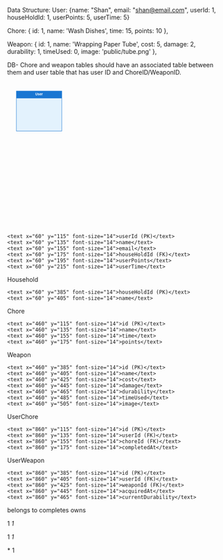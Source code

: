 Data Structure: 
User: 
        {name: "Shan",
        email: "shan@email.com", 
        userId: 1,
        houseHoldId: 1,
        userPoints: 5,
        userTime: 5}

Chore:
        { id: 1, name: 'Wash Dishes', time: 15, points: 10 },

Weapon: 
        { id: 1, name: 'Wrapping Paper Tube', cost: 5, damage: 2, durability: 1, timeUsed: 0, image: 'public/tube.png' },

DB- Chore and weapon tables should have an associated table between them and user table that has user ID and ChoreID/WeaponID. 

<svg viewBox="0 0 1200 800" xmlns="http://www.w3.org/2000/svg">
  <!-- User Table -->
  <g id="user-table">
    <rect x="50" y="50" width="250" height="220" fill="#e3f2fd" stroke="#1976d2" stroke-width="2"/>
    <rect x="50" y="50" width="250" height="40" fill="#1976d2"/>
    <text x="175" y="75" text-anchor="middle" fill="white" font-size="18" font-weight="bold">User</text>
    
    <text x="60" y="115" font-size="14">userId (PK)</text>
    <text x="60" y="135" font-size="14">name</text>
    <text x="60" y="155" font-size="14">email</text>
    <text x="60" y="175" font-size="14">houseHoldId (FK)</text>
    <text x="60" y="195" font-size="14">userPoints</text>
    <text x="60" y="215" font-size="14">userTime</text>
  </g>

  <!-- Household Table -->
  <g id="household-table">
    <rect x="50" y="320" width="250" height="120" fill="#e8f5e9" stroke="#388e3c" stroke-width="2"/>
    <rect x="50" y="320" width="250" height="40" fill="#388e3c"/>
    <text x="175" y="345" text-anchor="middle" fill="white" font-size="18" font-weight="bold">Household</text>
    
    <text x="60" y="385" font-size="14">houseHoldId (PK)</text>
    <text x="60" y="405" font-size="14">name</text>
  </g>

  <!-- Chore Table -->
  <g id="chore-table">
    <rect x="450" y="50" width="250" height="160" fill="#fff3e0" stroke="#f57c00" stroke-width="2"/>
    <rect x="450" y="50" width="250" height="40" fill="#f57c00"/>
    <text x="575" y="75" text-anchor="middle" fill="white" font-size="18" font-weight="bold">Chore</text>
    
    <text x="460" y="115" font-size="14">id (PK)</text>
    <text x="460" y="135" font-size="14">name</text>
    <text x="460" y="155" font-size="14">time</text>
    <text x="460" y="175" font-size="14">points</text>
  </g>

  <!-- Weapon Table -->
  <g id="weapon-table">
    <rect x="450" y="320" width="250" height="200" fill="#fce4ec" stroke="#c2185b" stroke-width="2"/>
    <rect x="450" y="320" width="250" height="40" fill="#c2185b"/>
    <text x="575" y="345" text-anchor="middle" fill="white" font-size="18" font-weight="bold">Weapon</text>
    
    <text x="460" y="385" font-size="14">id (PK)</text>
    <text x="460" y="405" font-size="14">name</text>
    <text x="460" y="425" font-size="14">cost</text>
    <text x="460" y="445" font-size="14">damage</text>
    <text x="460" y="465" font-size="14">durability</text>
    <text x="460" y="485" font-size="14">timeUsed</text>
    <text x="460" y="505" font-size="14">image</text>
  </g>

  <!-- UserChore Junction Table -->
  <g id="user-chore-table">
    <rect x="850" y="50" width="250" height="160" fill="#f3e5f5" stroke="#7b1fa2" stroke-width="2"/>
    <rect x="850" y="50" width="250" height="40" fill="#7b1fa2"/>
    <text x="975" y="75" text-anchor="middle" fill="white" font-size="18" font-weight="bold">UserChore</text>
    
    <text x="860" y="115" font-size="14">id (PK)</text>
    <text x="860" y="135" font-size="14">userId (FK)</text>
    <text x="860" y="155" font-size="14">choreId (FK)</text>
    <text x="860" y="175" font-size="14">completedAt</text>
  </g>

  <!-- UserWeapon Junction Table -->
  <g id="user-weapon-table">
    <rect x="850" y="320" width="250" height="180" fill="#e0f2f1" stroke="#00695c" stroke-width="2"/>
    <rect x="850" y="320" width="250" height="40" fill="#00695c"/>
    <text x="975" y="345" text-anchor="middle" fill="white" font-size="18" font-weight="bold">UserWeapon</text>
    
    <text x="860" y="385" font-size="14">id (PK)</text>
    <text x="860" y="405" font-size="14">userId (FK)</text>
    <text x="860" y="425" font-size="14">weaponId (FK)</text>
    <text x="860" y="445" font-size="14">acquiredAt</text>
    <text x="860" y="465" font-size="14">currentDurability</text>
  </g>

  <!-- Relationships -->
  <!-- User to Household -->
  <line x1="175" y1="270" x2="175" y2="320" stroke="black" stroke-width="1"/>
  <polygon points="175,320 170,310 180,310" fill="black"/>
  <text x="185" y="295" font-size="12">belongs to</text>

  <!-- User to UserChore -->
  <line x1="300" y1="130" x2="850" y2="130" stroke="black" stroke-width="1"/>
  <line x1="840" y1="125" x2="850" y2="130" stroke="black" stroke-width="1"/>
  <line x1="840" y1="135" x2="850" y2="130" stroke="black" stroke-width="1"/>
  <text x="550" y="125" font-size="12" text-anchor="middle">completes</text>

  <!-- Chore to UserChore -->
  <line x1="700" y1="130" x2="850" y2="130" stroke="black" stroke-width="1"/>
  <line x1="840" y1="125" x2="850" y2="130" stroke="black" stroke-width="1"/>
  <line x1="840" y1="135" x2="850" y2="130" stroke="black" stroke-width="1"/>

  <!-- User to UserWeapon -->
  <line x1="300" y1="160" x2="350" y2="160" stroke="black" stroke-width="1"/>
  <line x1="350" y1="160" x2="350" y2="410" stroke="black" stroke-width="1"/>
  <line x1="350" y1="410" x2="850" y2="410" stroke="black" stroke-width="1"/>
  <line x1="840" y1="405" x2="850" y2="410" stroke="black" stroke-width="1"/>
  <line x1="840" y1="415" x2="850" y2="410" stroke="black" stroke-width="1"/>
  <text x="550" y="405" font-size="12" text-anchor="middle">owns</text>

  <!-- Weapon to UserWeapon -->
  <line x1="700" y1="410" x2="850" y2="410" stroke="black" stroke-width="1"/>
  <line x1="840" y1="405" x2="850" y2="410" stroke="black" stroke-width="1"/>
  <line x1="840" y1="415" x2="850" y2="410" stroke="black" stroke-width="1"/>

  <!-- Cardinality Labels -->
  <text x="310" y="125" font-size="12">1</text>
  <text x="830" y="125" font-size="12">*</text>
  <text x="710" y="125" font-size="12">1</text>
  <text x="830" y="125" font-size="12">*</text>
  
  <text x="310" y="155" font-size="12">1</text>
  <text x="830" y="405" font-size="12">*</text>
  <text x="710" y="405" font-size="12">1</text>
  <text x="830" y="405" font-size="12">*</text>
  
  <text x="185" y="265" font-size="12">*</text>
  <text x="185" y="335" font-size="12">1</text>
</svg>
